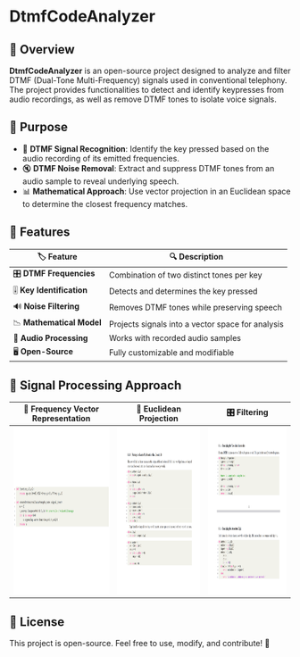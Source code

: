 # DtmfCodeAnalyzer

## 🚀 Overview
**DtmfCodeAnalyzer** is an open-source project designed to analyze and filter DTMF (Dual-Tone Multi-Frequency) signals used in conventional telephony. The project provides functionalities to detect and identify keypresses from audio recordings, as well as remove DTMF tones to isolate voice signals.

## 🎯 Purpose
- 🎵 **DTMF Signal Recognition**: Identify the key pressed based on the audio recording of its emitted frequencies.
- 🔇 **DTMF Noise Removal**: Extract and suppress DTMF tones from an audio sample to reveal underlying speech.
- 📊 **Mathematical Approach**: Use vector projection in an Euclidean space to determine the closest frequency matches.

## 📝 Features
| 🏷️ Feature        | 🔍 Description |
|----------------|-------------|
| 🎛️ **DTMF Frequencies** | Combination of two distinct tones per key |
| 🎚️ **Key Identification** | Detects and determines the key pressed |
| 🔊 **Noise Filtering** | Removes DTMF tones while preserving speech |
| 📉 **Mathematical Model** | Projects signals into a vector space for analysis |
| 🎤 **Audio Processing** | Works with recorded audio samples |
| 🖥️ **Open-Source** | Fully customizable and modifiable |

## 📐 Signal Processing Approach
| 🎵 Frequency Vector Representation | 🧮 Euclidean Projection | 🎛️ Filtering |
|-----------|-----------|-----------|
| <img src="assets/img/frequency_vectors.png" width="300" height="300"> | <img src="assets/img/euclidean_projection.png" width="300" height="300"> | <img src="assets/img/filtering.png" width="300" height="300"> |

## 🌟 License
This project is open-source. Feel free to use, modify, and contribute! 🚀
